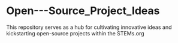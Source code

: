 # Open---Source_Project_Ideas
This repository serves as a hub for cultivating innovative ideas and kickstarting open-source projects within the STEMs.org
